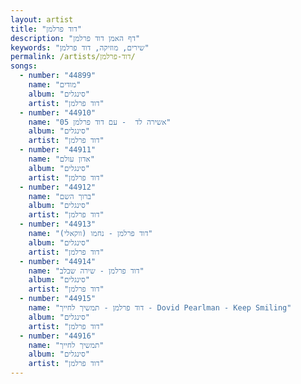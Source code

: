 ```yaml
---
layout: artist
title: "דוד פרלמן"
description: "דף האמן דוד פרלמן"
keywords: "שירים, מוזיקה, דוד פרלמן"
permalink: /artists/דוד-פרלמן/
songs:
  - number: "44899"
    name: "מודים"
    album: "סינגלים"
    artist: "דוד פרלמן"
  - number: "44910"
    name: "05 אשירה לד  - עם דוד פרלמן"
    album: "סינגלים"
    artist: "דוד פרלמן"
  - number: "44911"
    name: "אדון עולם"
    album: "סינגלים"
    artist: "דוד פרלמן"
  - number: "44912"
    name: "ברוך השם"
    album: "סינגלים"
    artist: "דוד פרלמן"
  - number: "44913"
    name: "דוד פרלמן - נחמו (ווקאלי)"
    album: "סינגלים"
    artist: "דוד פרלמן"
  - number: "44914"
    name: "דוד פרלמן - שירה שבלב"
    album: "סינגלים"
    artist: "דוד פרלמן"
  - number: "44915"
    name: "דוד פרלמן - תמשיך לחייך - Dovid Pearlman - Keep Smiling"
    album: "סינגלים"
    artist: "דוד פרלמן"
  - number: "44916"
    name: "תמשיך לחייך"
    album: "סינגלים"
    artist: "דוד פרלמן"
---
```

